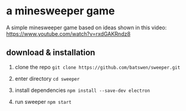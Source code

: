 # a minesweeper game

A simple minesweeper game based on ideas shown in this video: https://www.youtube.com/watch?v=rxdGAKRndz8
## download & installation
 1. clone the repo
  `git clone https://github.com/batswen/sweeper.git`

 2. enter directory
  `cd sweeper`

 3. install dependencies
  `npm install --save-dev electron`

 4. run sweeper
  `npm start`
